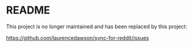 # README

This project is no longer maintained and has been replaced by this project:

https://github.com/laurencedawson/sync-for-reddit/issues
